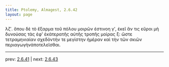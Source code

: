 ```yaml
---
title: Ptolemy, Almagest, 2.6.42
layout: page
---
```


λζʹ. ὅπου δὲ τὸ ἔξαρμα τοῦ πόλου μοιρῶν ἐστινοη γʹ, ἐκεῖ ἄν τις εὕροι μὴ δυνούσας τὰς ἐφ' ἑκάτερατῆς αὐτῆς τροπῆς μοίρας ξ: ὥστε τετραμηνιαίαν σχεδὸντήν τε μεγίστην ἡμέραν καὶ τὴν τῶν σκιῶν περιαγωγὴνἀποτελεῖσθαι.

---

prev: [2.6.41](../2.6.41/) | next: [2.6.43](../2.6.43/)


